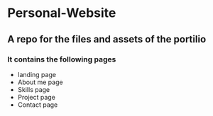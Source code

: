 # Personal-Website
## A repo for the files and assets of the portilio
### It contains the following pages
* landing page
* About me page
* Skills page
* Project page
* Contact page
